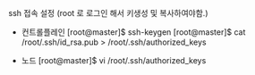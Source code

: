 ssh 접속 설정 (root 로 로그인 해서 키생성 및 복사하여야함.)

- 컨트롤플레인
[root@master]$ ssh-keygen
[root@master]$ cat /root/.ssh/id_rsa.pub > /root/.ssh/authorized_keys

- 노드
[root@master]$ vi /root/.ssh/authorized_keys
